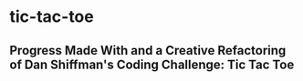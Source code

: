 # tic-tac-toe
## Progress Made With and a Creative Refactoring of Dan Shiffman's Coding Challenge: Tic Tac Toe

